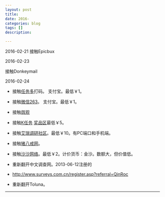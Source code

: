 ```yaml
---
layout: post
title: 
date: 2016-
categories: blog
tags: []
description: 

---
```

2016-02-21
接触Epicbux

2016-02-23

接触Donkeymail

2016-02-24

- 接触[任务多]()打码。
支付宝。最低￥1。

- 接触[微信263](http://www.weixin263.com/index/regist/primarykey/173136.html)。
支付宝。最低￥1。

- 接触[舆观]()

- 接触[K任务]()
[奖品区](http://www.krenwu.com/PrizeCenter.aspx)最低￥5。

- 接触[艾瑞调研社区](http://www.iclick.cn/Public/Product.aspx)。最低￥10。有PC端口和手机端。

- 接触[猪八戒网]()。

- 接触[沙沙网络]()。最低￥2。计价货币：金沙。数额大，但价值低。

- 重新翻开中文调查网。2013-06-12注册的
- http://www.surveys.com.cn/register.asp?referral=QinRoc

- 重新翻开Toluna。

---










